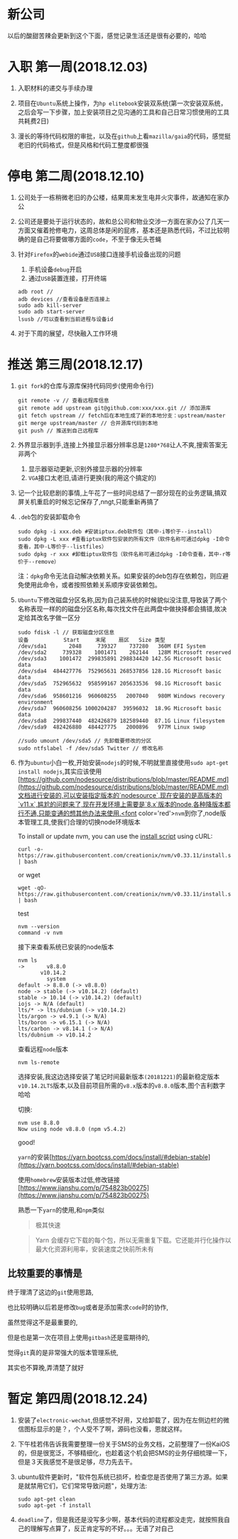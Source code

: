 # 新公司
以后的酸甜苦辣会更新到这个下面，感觉记录生活还是很有必要的，哈哈

# 入职 第一周(2018.12.03)

1. 入职材料的递交与手续办理

2. 项目在`Ubuntu`系统上操作，为`hp elitebook`安装双系统(第一次安装双系统，之后会写一下步骤，加上安装项目之见沟通的工具和自己日常习惯使用的工具共耗费2日)
3. 漫长的等待代码权限的审批，以及在`github`上看`mazilla/gaia`的代码，感觉挺老旧的代码格式，但是风格和代码工整度都很强

# 停电 第二周(2018.12.10)

1. 公司处于一栋稍微老旧的办公楼，结果周末发生电井火灾事件，故通知在家办公

2. 公司还是要处于运行状态的，故和总公司和物业交涉一方面在家办公了几天一方面又催着抢修电力，这周总体是闲的屁疼，基本还是熟悉代码，不过比较明确的是自己将要做哪方面的`code`，不至于像无头苍蝇

3. 针对`Firefox`的`webide`通过`USB`接口连接手机设备出现的问题

   1. 手机设备`debug`开启
   2. 通过`USB`装置连接，打开终端 

   ```shell
   adb root //
   adb devices //查看设备是否连接上
   sudo adb kill-server
   sudo adb start-server
   lsusb //可以查看到当前进程与设备id
   ```

4. 对于下周的展望，尽快融入工作环境

# 推送 第三周(2018.12.17)

1. `git fork`的仓库与源库保持代码同步(使用命令行)

   ``` shell
   git remote -v // 查看远程库信息
   git remote add upstream git@github.com:xxx/xxx.git // 添加源库
   git fetch upstream // fetch后在本地生成了新的本地分支：upstream/master
   git merge upstream/master // 合并源库代码到本地
   git push // 推送到自己远程库
   ```

2. 外界显示器到手,连接上外接显示器分辨率总是`1280*768`让人不爽,搜索答案无非两个
   1. 显示器驱动更新,识别外接显示器的分辨率
   2. `VGA`接口太老旧,请进行更换(我的用这个搞定的)

3. 记一个比较悲剧的事情,上午花了一些时间总结了一部分现在的业务逻辑,搞双屏关机重启的时候忘记保存了,nngt,只能重新再搞了

4. `.deb`包的安装卸载命令 

   ```shell
   sudo dpkg -i xxx.deb #安装iptux.deb软件包（其中-i等价于--install）
   sudo dpkg -L xxx #查看iptux软件包安装的所有文件（软件名称可通过dpkg -I命令查看，其中-L等价于--listfiles）
   sudo dpkg -r xxx #卸载iptux软件包（软件名称可通过dpkg -I命令查看，其中-r等价于--remove）
   ```

   注：`dpkg`命令无法自动解决依赖关系。如果安装的deb包存在依赖包，则应避免使用此命令，或者按照依赖关系顺序安装依赖包。

5. `Ubuntu`下修改磁盘分区名称,因为自己装系统的时候貌似没注意,导致装了两个名称表现一样的的磁盘分区名称,每次找文件在此两盘中做抉择都会搞错,故决定给其改名字做一区分

   ``` shell
   sudo fdisk -l // 获取磁盘分区信息
   设备           Start     末尾    扇区   Size 类型
   /dev/sda1       2048     739327    737280   360M EFI System
   /dev/sda2     739328    1001471    262144   128M Microsoft reserved
   /dev/sda3    1001472  299835891 298834420 142.5G Microsoft basic data
   /dev/sda4  484427776  752965631 268537856 128.1G Microsoft basic data
   /dev/sda5  752965632  958599167 205633536  98.1G Microsoft basic data
   /dev/sda6  958601216  960608255   2007040   980M Windows recovery environment
   /dev/sda7  960608256 1000204287  39596032  18.9G Microsoft basic data
   /dev/sda8  299837440  482426879 182589440  87.1G Linux filesystem
   /dev/sda9  482426880  484427775   2000896   977M Linux swap
   
   //sudo umount /dev/sda5 // 先卸载要修改的分区
   sudo ntfslabel -f /dev/sda5 Twitter // 修改名称
   ```

6. 作为`ubuntu`小白一枚,开始安装`nodejs`的时候,不明就里直接使用`sudo apt-get install nodejs`,其实应该使用[https://github.com/nodesource/distributions/blob/master/README.md](https://github.com/nodesource/distributions/blob/master/README.md)文档进行安装的,可以安装指定版本的`nodesource`,现在安装的是高版本的`v11.x`,尴尬的问题来了,现在开发环境上需要是`8.x`版本的node,各种降版本都行不通,只能变通的想其他办法来使用.<font color='red'>`nvm`到你了,node版本管理工具,使我们合理的切换node环境版本</font>

   To install or update nvm, you can use the [install script](https://github.com/creationix/nvm/blob/v0.33.11/install.sh) using cURL:

   ```shell
   curl -o- https://raw.githubusercontent.com/creationix/nvm/v0.33.11/install.sh | bash
   ```

   or wget

   ```shell
   wget -qO- https://raw.githubusercontent.com/creationix/nvm/v0.33.11/install.sh | bash
   ```

   test

   ```shell
   nvm --version
   command -v nvm
   ```

   接下来查看系统已安装的node版本

   ```shell
   nvm ls
   ->       v8.8.0
          v10.14.2
            system
   default -> 8.8.0 (-> v8.8.0)
   node -> stable (-> v10.14.2) (default)
   stable -> 10.14 (-> v10.14.2) (default)
   iojs -> N/A (default)
   lts/* -> lts/dubnium (-> v10.14.2)
   lts/argon -> v4.9.1 (-> N/A)
   lts/boron -> v6.15.1 (-> N/A)
   lts/carbon -> v8.14.1 (-> N/A)
   lts/dubnium -> v10.14.2
   ```

   查看远程`node`版本

   ```shell
   nvm ls-remote
   ```

   选择安装,我这边选择安装了笔记时间最新版本`(20181221)`的最新稳定版本`v10.14.2LTS`版本,以及目前项目所需的`v8.x`版本的`v8.8.0`版本,图个吉利数字哈哈

   切换:

   ```she
   nvm use 8.8.0
   Now using node v8.8.0 (npm v5.4.2)
   ```

   good!

   `yarn`的安装[https://yarn.bootcss.com/docs/install/#debian-stable](https://yarn.bootcss.com/docs/install/#debian-stable)

   使用`homebrew`安装版本过低,修改链接[https://www.jianshu.com/p/754823b00275](https://www.jianshu.com/p/754823b00275)

   熟悉一下`yarn`的使用,和`npm`类似

   > 极其快速

   > Yarn 会缓存它下载的每个包，所以无需重复下载。它还能并行化操作以最大化资源利用率，安装速度之快前所未有



## **比较重要的事情是**

终于理清了这边的`git`使用思路,

也比较明确以后若是修改`bug`或者是添加需求`code`时的协作,

虽然觉得这不是最重要的,

但是也是第一次在项目上使用`gitbash`还是蛮期待的,

觉得`git`真的是非常强大的版本管理系统,

其实也不算晚,弄清楚了就好

# 暂定 第四周(2018.12.24)

1. 安装了`electronic-wechat`,但感觉不好用，又给卸载了，因为在左侧边栏的微信图标显示的是？，个人受不了啊，源码也没看，恩就这样。

2. 下午桂若伟告诉我需要整理一份关于SMS的业务文档，之前整理了一份KaiOS的，但是很宽泛，不够精细化，也趁着这个机会把SMS的业务仔细梳理一下，但是３天我感觉不是很足够，尽力先去干。

3. ubuntu软件更新时，"软件包系统已损坏，检查您是否使用了第三方源。如果是就禁用它们，它们常常导致问题"，处理方法:

   ```shell
   sudo apt-get clean 
   sudo apt-get -f install
   ```

4. `deadline`了，但是我还是没写多少啊，基本代码的流程都没走完，就按照我自己的理解写点算了，反正肯定写的不好。。。无语了对自己